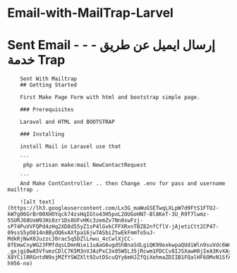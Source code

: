 # Email-with-MailTrap-Larvel
 # Sent Email  - - -  إرسال ايميل عن طريق خدمة Trap 

        Sent With Mailtrap  
        ## Getting Started
        
        First Make Page Form with html and bootstrap simple page.
        
        ### Prerequisites
        
        Laravel and HTML and BOOTSTRAP 
        
        ### Installing
        
        install Mail in Laravel use that 
        
        ```
         php artisan make:mail NewContactRequest
        
        ```
        And Make ContController .. then Change .env for pass and username mailtrap .
        
        ![alt text](https://lh3.googleusercontent.com/Lx3G_maWuGSETwqLXLpW7d9FtS1FTOJ-kW7g06GrBr00XHOYqck74zsHqIGto43H5poL2OUGoHN7-Bl8KeT-3U_R9T7lwmz-5SURJ68UxW9JHi0zr1Ds8UFvHKc3zemZv7Nn8swFzj-sP74PuVVFQPd4zHq2XD8d55yZ1sP4lGvkCFFXRxnTBZ82nfCflV-jAjetiCtt2CP47-09ssS5yO814n8ByOQ6vAXfpa16jw7ASbiZtwEkFmmTo5uJ-MdkRjNwX0JuzzcJ0rac5q5DZlLnwu_4cCwlXjCC-8fEmwCnyWG23FMfdqsLDmnNiei1uAaG6ugdShBnaSdLgiQK99exkwpaQUdiWln9suVdc6WqWSiv4kwKQccY4g_YE0cKnQUyTRX3QrSqUiXD9SCtjG-_gxjgi0wA5VfumzCDlC7K5M3nVJAzPxC3x05W5L35jRcwm1FDCCv8IJSXawH0jIeA3KvXAyekXHaMG9tFboHQizZ2VNw-X8YCilRRGntdN9xjMZfYSWZXlt92utDScuQYy6mHJZfQiXehmaZDIIB1FQalHF6OMvN1SfATT583iusVh6FnUQOfShdnpkZAJX6bUuJr4jILpHxa4ec=w1078-h956-no)    
